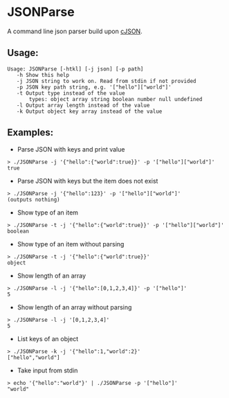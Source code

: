 # JSONParse
A command line json parser build upon [cJSON](https://github.com/DaveGamble/cJSON).
## Usage:
```shell
Usage: JSONParse [-htkl] [-j json] [-p path]
   -h Show this help
   -j JSON string to work on. Read from stdin if not provided
   -p JSON key path string, e.g. '["hello"]["world"]'
   -t Output type instead of the value
       types: object array string boolean number null undefined
   -l Output array length instead of the value
   -k Output object key array instead of the value
```
## Examples:
* Parse JSON with keys and print value
```shell
> ./JSONParse -j '{"hello":{"world":true}}' -p '["hello"]["world"]'
true
```
* Parse JSON with keys but the item does not exist
```shell
> ./JSONParse -j '{"hello":123}' -p '["hello"]["world"]'
(outputs nothing)
```
* Show type of an item
```shell
> ./JSONParse -t -j '{"hello":{"world":true}}' -p '["hello"]["world"]'
boolean
```
* Show type of an item without parsing
```shell
> ./JSONParse -t -j '{"hello":{"world":true}}'
object
```
* Show length of an array
```shell
> ./JSONParse -l -j '{"hello":[0,1,2,3,4]}' -p '["hello"]'
5
```
* Show length of an array without parsing
```shell
> ./JSONParse -l -j '[0,1,2,3,4]'
5
```
* List keys of an object
```shell
> ./JSONParse -k -j '{"hello":1,"world":2}'
["hello","world"]
```
* Take input from stdin
```shell
> echo '{"hello":"world"}' | ./JSONParse -p '["hello"]'
"world"
```

